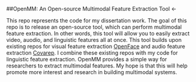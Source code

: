 ##OpenMM: An Open-source Multimodal Feature Extraction Tool <-

This repo represents the code for my dissertation work. The goal of this repo is to release an open-source tool, which can perform multimodal feature extraction. In other words, this tool will allow you to easily extract video, auodio, and linguistic features all at once. This tool builds upon existing repos for visual feature extraction [OpenFace](https://github.com/TadasBaltrusaitis/OpenFace) and audio feature extraction [Covarep](https://github.com/covarep/covarep). I combine these existing repos with my code for linguistic feature extraction. OpenMM provides a simple way for researchers to extract multimodal features. My hope is that this will help promote more interest and research in building multimodal systems. 

